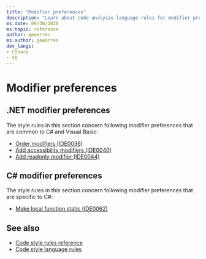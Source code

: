 ```yaml
---
title: "Modifier preferences"
description: "Learn about code analysis language rules for modifier preferences"
ms.date: 09/30/2020
ms.topic: reference
author: gewarren
ms.author: gewarren
dev_langs:
- CSharp
- VB
---
```

# Modifier preferences

## .NET modifier preferences

The style rules in this section concern following modifier preferences that are common to C# and Visual Basic:

- [Order modifiers (IDE0036)](ide0036.md)
- [Add accessibility modifiers (IDE0040)](ide0040.md)
- [Add readonly modifier (IDE0044)](ide0044.md)

## C# modifier preferences

The style rules in this section concern following modifier preferences that are specific to C#:

- [Make local function static (IDE0062)](ide0062.md)

## See also

- [Code style rules reference](index.md)
- [Code style language rules](language-rules.md)
